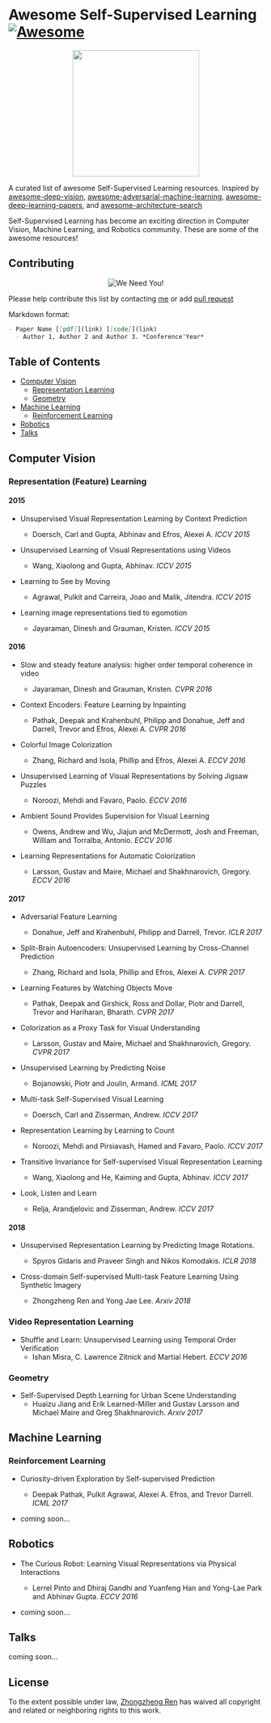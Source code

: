 # Awesome Self-Supervised Learning[![Awesome](https://awesome.re/badge.svg)](https://awesome.re)

<p align="center">
  <img width="250" src="https://camo.githubusercontent.com/1131548cf666e1150ebd2a52f44776d539f06324/68747470733a2f2f63646e2e7261776769742e636f6d2f73696e647265736f726875732f617765736f6d652f6d61737465722f6d656469612f6c6f676f2e737667" "Awesome!">
</p>

A curated list of awesome Self-Supervised Learning resources. Inspired by [awesome-deep-vision](https://github.com/kjw0612/awesome-deep-vision), [awesome-adversarial-machine-learning](https://github.com/yenchenlin/awesome-adversarial-machine-learning), [awesome-deep-learning-papers](https://github.com/terryum/awesome-deep-learning-papers), and [awesome-architecture-search](https://github.com/markdtw/awesome-architecture-search)

Self-Supervised Learning has become an exciting direction in Computer Vision, Machine Learning, and Robotics community. These are some of the awesome resources! 

## Contributing
<p align="center">
  <img src="http://cdn1.sportngin.com/attachments/news_article/7269/5172/needyou_small.jpg" alt="We Need You!">
</p>

Please help contribute this list by contacting [me](https://jason718.github.io/) or add [pull request](https://github.com/jason718/Awesome-Self-Supervised-Learning/pulls)

Markdown format:
```markdown
- Paper Name [[pdf]](link) [[code]](link)
  - Author 1, Author 2 and Author 3. *Conference'Year*
```

## Table of Contents
- [Computer Vision](#computer-vision)
  - [Representation Learning](#represeantation-learning)
  - [Geometry](#geometry)
- [Machine Learning](#machine-leanring)
  - [Reinforcement Learning](#reinforcement-learning)
- [Robotics](#robotics)  
- [Talks](#talks)

## Computer Vision
### Representation (Feature) Learning
#### 2015
- Unsupervised Visual Representation Learning by Context Prediction
  - Doersch, Carl and Gupta, Abhinav and Efros, Alexei A. *ICCV 2015*

- Unsupervised Learning of Visual Representations using Videos
  - Wang, Xiaolong and Gupta, Abhinav. *ICCV 2015*

- Learning to See by Moving
  - Agrawal, Pulkit and Carreira, Joao and Malik, Jitendra. *ICCV 2015*

- Learning image representations tied to egomotion
  - Jayaraman, Dinesh and Grauman, Kristen. *ICCV 2015*

#### 2016
- Slow and steady feature analysis: higher order temporal coherence in video
   - Jayaraman, Dinesh and Grauman, Kristen. *CVPR 2016*

- Context Encoders: Feature Learning by Inpainting
  - Pathak, Deepak and  Krahenbuhl, Philipp and Donahue, Jeff and Darrell, Trevor and Efros, Alexei A. *CVPR 2016*

- Colorful Image Colorization
  - Zhang, Richard and Isola, Phillip and Efros, Alexei A. *ECCV 2016*

- Unsupervised Learning of Visual Representations by Solving Jigsaw Puzzles
  - Noroozi, Mehdi and Favaro, Paolo. *ECCV 2016*

- Ambient Sound Provides Supervision for Visual Learning
  - Owens, Andrew and Wu, Jiajun and McDermott, Josh and Freeman, William and Torralba, Antonio. *ECCV 2016*

- Learning Representations for Automatic Colorization
  - Larsson, Gustav and Maire, Michael and Shakhnarovich, Gregory. *ECCV 2016*

#### 2017
- Adversarial Feature Learning
  - Donahue, Jeff and Krahenbuhl, Philipp and Darrell, Trevor. *ICLR 2017*

- Split-Brain Autoencoders: Unsupervised Learning by Cross-Channel Prediction
  - Zhang, Richard and Isola, Phillip and Efros, Alexei A. *CVPR 2017*

- Learning Features by Watching Objects Move
  - Pathak, Deepak and Girshick, Ross and Dollar, Piotr and  Darrell, Trevor and Hariharan, Bharath. *CVPR 2017*
- Colorization as a Proxy Task for Visual Understanding
  - Larsson, Gustav and Maire, Michael and Shakhnarovich, Gregory. *CVPR 2017*

- Unsupervised Learning by Predicting Noise
  - Bojanowski, Piotr and Joulin, Armand. *ICML 2017*

- Multi-task Self-Supervised Visual Learning
  - Doersch, Carl and Zisserman, Andrew. *ICCV 2017*

- Representation Learning by Learning to Count
  - Noroozi, Mehdi and Pirsiavash, Hamed and Favaro, Paolo. *ICCV 2017*

- Transitive Invariance for Self-supervised Visual Representation Learning
  - Wang, Xiaolong and He, Kaiming and Gupta, Abhinav. *ICCV 2017*

- Look, Listen and Learn
  - Relja, Arandjelovic and Zisserman, Andrew. *ICCV 2017*

#### 2018
- Unsupervised Representation Learning by Predicting Image Rotations.
  - Spyros Gidaris and Praveer Singh and Nikos Komodakis. *ICLR 2018*

- Cross-domain Self-supervised Multi-task Feature Learning Using Synthetic Imagery
  - Zhongzheng Ren and Yong Jae Lee. *Arxiv 2018*

### Video Representation Learning
- Shuffle and Learn: Unsupervised Learning using Temporal Order Verification
  - Ishan Misra, C. Lawrence Zitnick and Martial Hebert. *ECCV 2016*

### Geometry
- Self-Supervised Depth Learning for Urban Scene Understanding
  - Huaizu Jiang and Erik Learned-Miller and Gustav Larsson and Michael Maire and Greg Shakhnarovich. *Arxiv 2017*


## Machine Learning
### Reinforcement Learning
- Curiosity-driven Exploration by Self-supervised Prediction
  - Deepak Pathak, Pulkit Agrawal, Alexei A. Efros, and Trevor Darrell. *ICML 2017*

- coming soon...

## Robotics
- The Curious Robot: Learning Visual Representations via Physical Interactions
  - Lerrel Pinto and Dhiraj Gandhi and Yuanfeng Han and Yong-Lae Park and Abhinav Gupta. *ECCV 2016*

- coming soon...

## Talks
coming soon...

## License
To the extent possible under law, [Zhongzheng Ren](https://jason718.github.io/) has waived all copyright and related or neighboring rights to this work.
